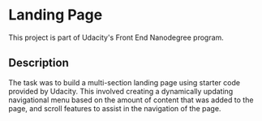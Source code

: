 # Landing Page

This project is part of Udacity's Front End Nanodegree program.

## Description

The task was to build a multi-section landing page using starter code provided by Udacity. This involved creating a dynamically updating navigational menu based on the amount of content that was added to the page, and scroll features to assist in the navigation of the page.